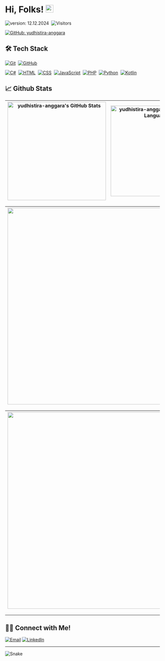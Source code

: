 # Hi, Folks! [<img src="https://media.giphy.com/media/hvRJCLFzcasrR4ia7z/giphy.gif" width="25px" height="25px">](https://yudhistira-anggara.github.io/)

![version: 12.12.2024](https://img.shields.io/badge/version-12.12.2024-informational)&nbsp;
![Visitors](https://komarev.com/ghpvc/?username=yudhistira-anggara&style=flat&label=visitors)&nbsp;
<!-- [![Wakatime](https://wakatime.com/badge/user/86dab614-3d73-414f-ac95-9d23f118db89.svg)](https://wakatime.com/@yudhistira-anggara)&nbsp; -->
[![GitHub: yudhistira-anggara](https://img.shields.io/github/followers/yudhistira-anggara?label=follow&style=social)](https://github.com/yudhistira-anggara)&nbsp;

<!-- #### Welcome to my [Codepark](https://yudhistira-anggara.me/)! 🏡 -->

## 🛠 Tech Stack
  [![Git](https://img.shields.io/badge/Git-%23F05033.svg?style=flat&logo=git&logoColor=white)](https://git-scm.com/)&nbsp;
  [![GitHub](https://img.shields.io/badge/-GitHub-05122A?style=flat&logo=github)](https://github.com/yudhistira-anggara/)&nbsp;
  <!-- [![Android](https://img.shields.io/badge/Android-3DDC84?style=flat&logo=android&logoColor=white)](https://developers.google.com/profile/u/103666064181095934220)&nbsp;
  ![Java](https://img.shields.io/badge/Java-%23ED8B00.svg?style=flat&logo=java&logoColor=white)&nbsp; -->
  [![C#](https://custom-icon-badges.demolab.com/badge/C%23-%23239120.svg?logo=cshrp&logoColor=white)](#)&nbsp;
  [![HTML](https://img.shields.io/badge/HTML-%23E34F26.svg?logo=html5&logoColor=white)](#)&nbsp;
  [![CSS](https://img.shields.io/badge/CSS-1572B6?logo=css3&logoColor=fff)](#)&nbsp;
  [![JavaScript](https://img.shields.io/badge/JavaScript-F7DF1E?logo=javascript&logoColor=000)](#)&nbsp;
  [![PHP](https://img.shields.io/badge/php-%23777BB4.svg?&logo=php&logoColor=white)](#)&nbsp;
  [![Python](https://img.shields.io/badge/Python-3776AB?logo=python&logoColor=fff)](#)&nbsp;
  [![Kotlin](https://img.shields.io/badge/Kotlin-%237F52FF.svg?logo=kotlin&logoColor=white)](#)&nbsp;

<!-- ## 📊 Top Repositories
[![Dicoding-AndroidPemula](https://github-readme-stats.vercel.app/api/pin/?username=yudhistira-anggara&repo=Dicoding-AndroidPemula&show_icons=true&theme=radical)](https://github.com/yudhistira-anggara/Dicoding-AndroidPemula) &nbsp;&nbsp; [![Smart-Villager](https://github-readme-stats.vercel.app/api/pin/?username=yudhistira-anggara&repo=Smart-Villager&show_icons=true&theme=radical)](https://github.com/yudhistira-anggara/Smart-Villager) -->

## 📈 Github Stats
  
| <img align="center" width="320px" src="https://github-readme-stats-eight-theta.vercel.app/api?username=yudhistira-anggara&show_icons=true&hide_border=true&theme=radical&include_all_commits=true&count_private=true" alt="yudhistira-anggara's GitHub Stats"> | <img align="center" width="295px" src="https://github-readme-stats-eight-theta.vercel.app/api/top-langs/?username=yudhistira-anggara&langs_count=8&layout=compact&hide_border=true&theme=radical" alt="yudhistira-anggara's Most Used Language">
| ------------- | ------------- |  

| <img width="640px" src="https://github-readme-streak-stats.herokuapp.com/?user=yudhistira-anggara&hide_border=true&theme=radical">
| ------------- |

| [<img align="center" width="640px" src="https://github-readme-stats.vercel.app/api/wakatime?username=yudhistira-anggara&layout=compact&hide_border=true&theme=radical">](https://github.com/yudhistira-anggara)
| ------------- |

---

<!-- ![yudhistira-anggara's GitHub activity graph](https://activity-graph.herokuapp.com/graph?username=yudhistira-anggara&hide_border=true&theme=redical) -->

## 🤝🏻 Connect with Me!
[![Email](https://img.shields.io/badge/-yudhistira.a.jayadinata@gmail.com-D14836?style=flat&logo=Gmail&logoColor=white)](mailto:yudhistira.a.jayadinata@gmail.com)
[![LinkedIn](https://custom-icon-badges.demolab.com/badge/LinkedIn-0A66C2?logo=linkedin-white&logoColor=fff)](https://www.linkedin.com/in/yudhistira-anggara/)&nbsp;
<!-- [![Instagram: Follow yudhistira-anggara](https://img.shields.io/badge/-Instagram-E4405F?style=flat&logo=Instagram&logoColor=white)](https://www.instagram.com/yudhistira.anggara_)&nbsp;
[![Telegram: yudhistira-anggara](https://img.shields.io/badge/-Telegram-grey?style=flat&logo=Telegram&logoColor=white&link=https://t.me/yudhistira-anggara)](https://t.me/yudhistira-anggara)&nbsp;
[![Linktree: yudhistira-anggara](https://img.shields.io/badge/-Linktree-%2300d15b?style=flat&logo=Linktree&logoColor=white&link=https://linktr.ee/yudhistira-anggara)](https://linktr.ee/yudhistira-anggara)&nbsp;
[![Twitter: Follow @yudhistira-anggara](https://img.shields.io/twitter/follow/yudhistira-anggara?style=social)](https://twitter.com/yudhistira-anggara) -->
---

<img align="center" src="https://github.com/yudhistira-anggara/yudhistira-anggara/blob/output/github-contribution-grid-snake-dark.svg" alt="Snake">
